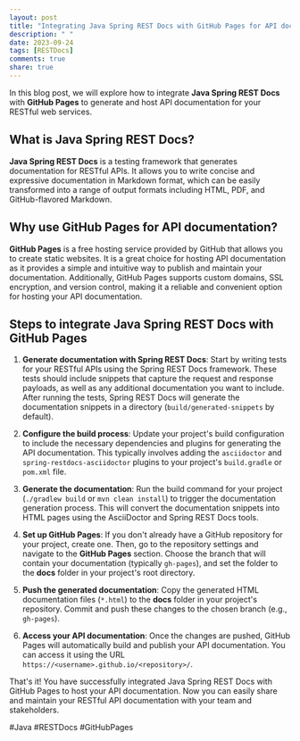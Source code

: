 ```yaml
---
layout: post
title: "Integrating Java Spring REST Docs with GitHub Pages for API documentation"
description: " "
date: 2023-09-24
tags: [RESTDocs]
comments: true
share: true
---
```


In this blog post, we will explore how to integrate **Java Spring REST Docs** with **GitHub Pages** to generate and host API documentation for your RESTful web services.

## What is Java Spring REST Docs?

**Java Spring REST Docs** is a testing framework that generates documentation for RESTful APIs. It allows you to write concise and expressive documentation in Markdown format, which can be easily transformed into a range of output formats including HTML, PDF, and GitHub-flavored Markdown.

## Why use GitHub Pages for API documentation?

**GitHub Pages** is a free hosting service provided by GitHub that allows you to create static websites. It is a great choice for hosting API documentation as it provides a simple and intuitive way to publish and maintain your documentation. Additionally, GitHub Pages supports custom domains, SSL encryption, and version control, making it a reliable and convenient option for hosting your API documentation.

## Steps to integrate Java Spring REST Docs with GitHub Pages

1. **Generate documentation with Spring REST Docs**: Start by writing tests for your RESTful APIs using the Spring REST Docs framework. These tests should include snippets that capture the request and response payloads, as well as any additional documentation you want to include. After running the tests, Spring REST Docs will generate the documentation snippets in a directory (`build/generated-snippets` by default).

2. **Configure the build process**: Update your project's build configuration to include the necessary dependencies and plugins for generating the API documentation. This typically involves adding the `asciidoctor` and `spring-restdocs-asciidoctor` plugins to your project's `build.gradle` or `pom.xml` file.

3. **Generate the documentation**: Run the build command for your project (`./gradlew build` or `mvn clean install`) to trigger the documentation generation process. This will convert the documentation snippets into HTML pages using the AsciiDoctor and Spring REST Docs tools.

4. **Set up GitHub Pages**: If you don't already have a GitHub repository for your project, create one. Then, go to the repository settings and navigate to the **GitHub Pages** section. Choose the branch that will contain your documentation (typically `gh-pages`), and set the folder to the **docs** folder in your project's root directory.

5. **Push the generated documentation**: Copy the generated HTML documentation files (`*.html`) to the **docs** folder in your project's repository. Commit and push these changes to the chosen branch (e.g., `gh-pages`).

6. **Access your API documentation**: Once the changes are pushed, GitHub Pages will automatically build and publish your API documentation. You can access it using the URL `https://<username>.github.io/<repository>/`.

That's it! You have successfully integrated Java Spring REST Docs with GitHub Pages to host your API documentation. Now you can easily share and maintain your RESTful API documentation with your team and stakeholders.

#Java #RESTDocs #GitHubPages